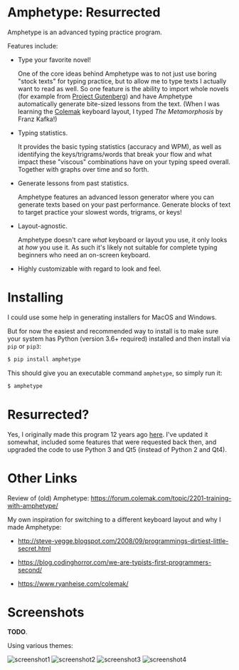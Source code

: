 
# Amphetype: Resurrected

Amphetype is an advanced typing practice program.

Features include:

* Type your favorite novel!

  One of the core ideas behind Amphetype was to not just use boring
  "stock texts" for typing practice, but to allow me to type texts I
  actually want to read as well. So one feature is the ability to
  import whole novels (for example from [Project
  Gutenberg](https://www.gutenberg.org/)) and have Amphetype
  automatically generate bite-sized lessons from the text. (When I was
  learning the [Colemak](https://colemak.com/) keyboard layout, I
  typed _The Metamorphosis_ by Franz Kafka!)
  
* Typing statistics.

  It provides the basic typing statistics (accuracy and WPM), as well
  as identifying the keys/trigrams/words that break your flow and what
  impact these "viscous" combinations have on your typing speed
  overall. Together with graphs over time and so forth.
  
* Generate lessons from past statistics.

  Amphetype features an advanced lesson generator where you can
  generate texts based on your past performance. Generate blocks of
  text to target practice your slowest words, trigrams, or keys!

* Layout-agnostic.

  Amphetype doesn't care _what_ keyboard or layout you use, it only
  looks at _how_ you use it. As such it's likely not suitable for
  complete typing beginners who need an on-screen keyboard.

* Highly customizable with regard to look and feel.

# Installing

I could use some help in generating installers for MacOS and Windows.

But for now the easiest and recommended way to install is to make sure
your system has Python (version 3.6+ required) installed and then
install via `pip` or `pip3`:

``` bash
$ pip install amphetype
```

This should give you an executable command `amphetype`, so simply run
it:

``` bash
$ amphetype
```

# Resurrected?

Yes, I originally made this program 12 years ago
[here](https://code.google.com/archive/p/amphetype/). I've updated it
somewhat, included some features that were requested back then, and
upgraded the code to use Python 3 and Qt5 (instead of Python 2 and
Qt4).

# Other Links

Review of (old) Amphetype: https://forum.colemak.com/topic/2201-training-with-amphetype/

My own inspiration for switching to a different keyboard layout and why I made Amphetype:

* http://steve-yegge.blogspot.com/2008/09/programmings-dirtiest-little-secret.html

* https://blog.codinghorror.com/we-are-typists-first-programmers-second/

* https://www.ryanheise.com/colemak/

# Screenshots

**TODO**.

Using various themes:

![screenshot1](screenshot-typer.png)
![screenshot2](screenshot-pref.png)
![screenshot3](screenshot-graph.png)
![screenshot4](screenshot5.png)
